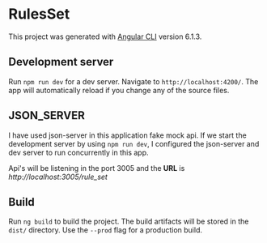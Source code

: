 # RulesSet

This project was generated with [Angular CLI](https://github.com/angular/angular-cli) version 6.1.3.

## Development server

Run `npm run dev` for a dev server. Navigate to `http://localhost:4200/`. The app will automatically reload if you change any of the source files.

## JSON_SERVER
I have used json-server in this application fake mock api. If we start the development server by using `npm run dev`, I configured the json-server and dev server to run concurrently in this app.

Api's will be listening in the port 3005 and the **URL** is *http://localhost:3005/rule_set*

## Build

Run `ng build` to build the project. The build artifacts will be stored in the `dist/` directory. Use the `--prod` flag for a production build.
